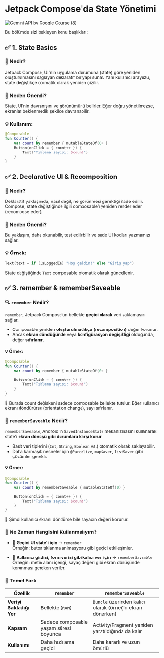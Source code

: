 # Jetpack Compose'da State Yönetimi


![Gemini API by Google Course (8)](https://github.com/user-attachments/assets/878dc616-5520-4a94-b4ce-ed7e5370a660)

Bu bölümde sizi bekleyen konu başlıkları:

## <a name="1"></a> ✅ 1. State Basics

### 📌 Nedir?
Jetpack Compose, UI'nin uygulama durumuna (state) göre yeniden oluşturulmasını sağlayan deklaratif bir yapı sunar. Yani kullanıcı arayüzü, state değiştikçe otomatik olarak yeniden çizilir.

### 🧠 Neden Önemli?
State, UI’nin davranışını ve görünümünü belirler. Eğer doğru yönetilmezse, ekranlar beklenmedik şekilde davranabilir.

### 💡 Kullanım:

```kotlin
@Composable
fun Counter() {
    var count by remember { mutableStateOf(0) }
    Button(onClick = { count++ }) {
        Text("Tıklama sayısı: $count")
    }
}
```
## <a name="2"></a> ✅ 2. Declarative UI & Recomposition

### 📌 Nedir?
Deklaratif yaklaşımda, nasıl değil, ne görünmesi gerektiği ifade edilir. Compose, state değiştiğinde ilgili composable’ı yeniden render eder (recompose eder).

### 🧠 Neden Önemli?
Bu yaklaşım, daha okunabilir, test edilebilir ve sade UI kodları yazmamızı sağlar.

### 💡 Örnek:

```kotlin
Text(text = if (isLoggedIn) "Hoş geldin!" else "Giriş yap")
```

State değiştiğinde `Text` composable otomatik olarak güncellenir.

## <a name="3"></a> ✅ 3. remember & rememberSaveable

### 🔍 `remember` Nedir?

`remember`, Jetpack Compose’un bellekte **geçici olarak** veri saklamasını sağlar.

- Composable yeniden **oluşturulmadıkça (recomposition)** değer korunur.
- Ancak **ekran döndüğünde** veya **konfigürasyon değişikliği** olduğunda, değer **sıfırlanır**.

#### 💡 Örnek:

```kotlin
@Composable
fun Counter() {
    var count by remember { mutableStateOf(0) }

    Button(onClick = { count++ }) {
        Text("Tıklama sayısı: $count")
    }
}
```
🧠 Burada count değişkeni sadece composable bellekte tutulur. Eğer kullanıcı ekranı döndürürse (orientation change), sayı sıfırlanır.

### 💾 `rememberSaveable` Nedir?

`rememberSaveable`, Android’in `SavedInstanceState` mekanizmasını kullanarak state’i **ekran dönüşü gibi durumlara karşı korur**.

- Basit veri tiplerini (`Int`, `String`, `Boolean` vs.) otomatik olarak saklayabilir.
- Daha karmaşık nesneler için `@Parcelize`, `mapSaver`, `listSaver` gibi çözümler gerekir.

#### 💡 Örnek:

```kotlin
@Composable
fun Counter() {
    var count by rememberSaveable { mutableStateOf(0) }

    Button(onClick = { count++ }) {
        Text("Tıklama sayısı: $count")
    }
}
```
📱 Şimdi kullanıcı ekranı döndürse bile sayacın değeri korunur.

### 📎 Ne Zaman Hangisini Kullanmalıyım?

- 🔹 **Geçici UI state’i için** → `remember`  
  Örneğin: buton tıklanma animasyonu gibi geçici etkileşimler.

- 🔹 **Kullanıcı girdisi, form verisi gibi kalıcı veri için** → `rememberSaveable`  
  Örneğin: metin alanı içeriği, sayaç değeri gibi ekran dönüşünde korunması gereken veriler.

### 📌 Temel Fark

| Özellik                  | `remember`                                  | `rememberSaveable`                                              |
|--------------------------|----------------------------------------------|------------------------------------------------------------------|
| **Veriyi Sakladığı Yer** | Bellekte (`RAM`)                             | `Bundle` üzerinden kalıcı olarak (örneğin ekran dönerken)       |
| **Kapsam**               | Sadece composable yaşam süresi boyunca       | Activity/Fragment yeniden yaratıldığında da kalır               |
| **Kullanımı**            | Daha hızlı ama geçici                        | Daha kararlı ve uzun ömürlü                                     |



